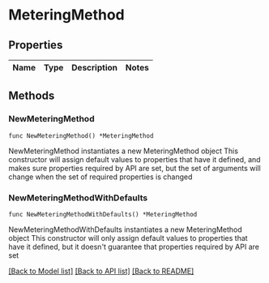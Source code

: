 # MeteringMethod

## Properties

Name | Type | Description | Notes
------------ | ------------- | ------------- | -------------

## Methods

### NewMeteringMethod

`func NewMeteringMethod() *MeteringMethod`

NewMeteringMethod instantiates a new MeteringMethod object
This constructor will assign default values to properties that have it defined,
and makes sure properties required by API are set, but the set of arguments
will change when the set of required properties is changed

### NewMeteringMethodWithDefaults

`func NewMeteringMethodWithDefaults() *MeteringMethod`

NewMeteringMethodWithDefaults instantiates a new MeteringMethod object
This constructor will only assign default values to properties that have it defined,
but it doesn't guarantee that properties required by API are set


[[Back to Model list]](../README.md#documentation-for-models) [[Back to API list]](../README.md#documentation-for-api-endpoints) [[Back to README]](../README.md)


